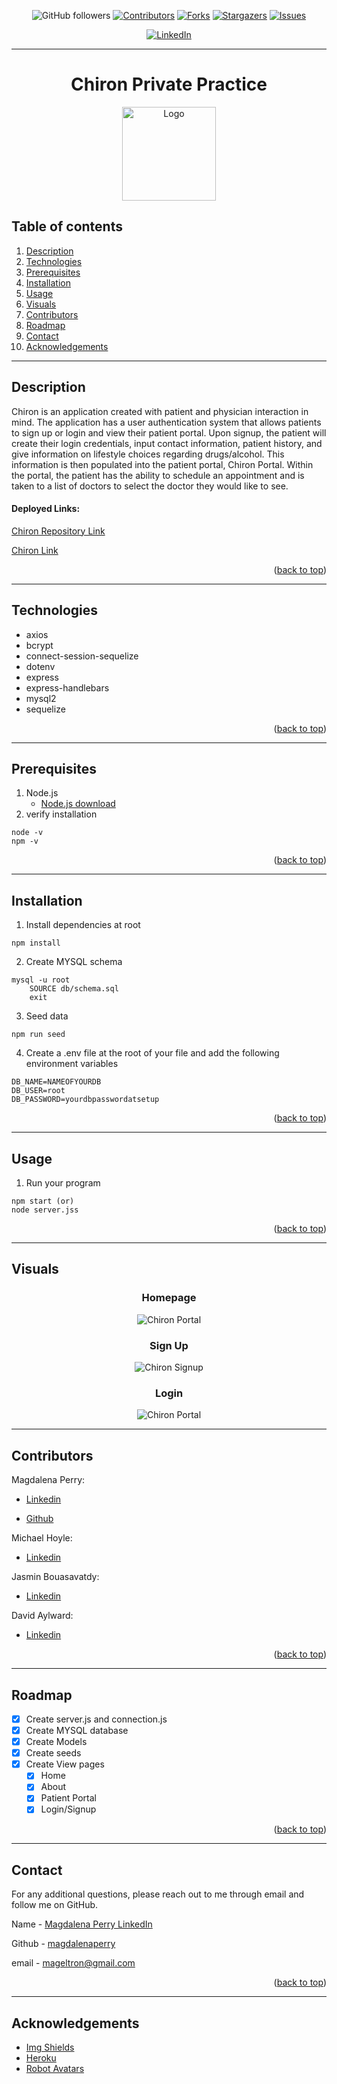 <div id="top"></div>

<div align="center">

![GitHub followers](https://img.shields.io/github/followers/magdalenaperry?style=for-the-badge)
[![Contributors][contributors-shield]][contributors-url]
[![Forks][forks-shield]][forks-url]
[![Stargazers][stars-shield]][stars-url]
[![Issues][issues-shield]][issues-url]
<!-- [![MIT License][license-shield]][license-url] -->
[![LinkedIn][linkedin-shield]][linkedin-url]

---

# Chiron Private Practice

<a href="https://github.com/magdalenaperry/brute-force-alpha-project">
    <img src="https://gravatar.com/avatar/86e910b84e0d541baa?s=400&d=robohash&r=x" alt="Logo" width="150px" height="150px">
  </a>

</div>

## Table of contents

1. [Description](#description)
1. [Technologies](#technologies)
1. [Prerequisites](#prerequisites)
3. [Installation](#installation)
3. [Usage](#usage)
2. [Visuals](#visuals)
8. [Contributors](#contributors)
9. [Roadmap](#roadmap)
10. [Contact](#contact)
11. [Acknowledgements](#acknowledgements)

---
## Description
Chiron is an application created with patient and physician interaction in mind. The application has a user authentication system that allows patients to sign up or login and view their patient portal. Upon signup, the patient will create their login credentials, input contact information, patient history, and give information on lifestyle choices regarding drugs/alcohol. This information is then populated into the patient portal, Chiron Portal. Within the portal, the patient has the ability to schedule an appointment and is taken to a list of doctors to select the doctor they would like to see. 

#### Deployed Links:
[Chiron Repository Link ](https://github.com/magdalenaperry/brute-force-alpha-project)

[Chiron Link ](https://polar-peak-28753.herokuapp.com/)

<p align="right">(<a href="#top">back to top</a>)</p>

---


## Technologies
- axios
- bcrypt
- connect-session-sequelize
- dotenv
- express 
- express-handlebars
- mysql2
- sequelize

<p align="right">(<a href="#top">back to top</a>)</p>

---

## Prerequisites
1. Node.js
    - [Node.js download](https://nodejs.org/en/)
2. verify installation
```  
node -v
npm -v
```
<p align="right">(<a href="#top">back to top</a>)</p>

---




## Installation

1. Install dependencies at root
```
npm install
```

2. Create MYSQL schema
```
mysql -u root
    SOURCE db/schema.sql
    exit
```
3. Seed data
```
npm run seed 
```

4. Create a .env file at the root of your file and add the following environment variables
```
DB_NAME=NAMEOFYOURDB
DB_USER=root
DB_PASSWORD=yourdbpasswordatsetup

```

<p align="right">(<a href="#top">back to top</a>)</p>

---
## Usage

1. Run your program 
```
npm start (or)
node server.jss
```    

<p align="right">(<a href="#top">back to top</a>)</p>

---

## Visuals
<div align="center">

### Homepage
![Chiron Portal](/public/images/chiron.png)

### Sign Up
![Chiron Signup](/public/images/chrion-signup.png)

### Login
![Chiron Portal](/public/images/chiron-login.png)

---
</div>


## Contributors

Magdalena Perry: 

- [Linkedin](https://www.linkedin.com/in/magdalena-perry/)

- [Github](https://github.com/magdalenaperry)

Michael Hoyle: 

- [Linkedin](https://www.linkedin.com/in/michael-hoyle-523143226/)

Jasmin Bouasavatdy:

- [Linkedin](https://www.linkedin.com/in/jasmin-bouasavatdy-0a9559227/)

David Aylward: 

- [Linkedin](https://www.linkedin.com/in/david-aylward-0a3819230/)

<p align="right">(<a href="#top">back to top</a>)</p>

---
## Roadmap
- [x] Create server.js and connection.js
- [x] Create MYSQL database
- [x] Create Models
- [x] Create seeds
- [x] Create View pages
    - [x] Home
    - [x] About
    - [x] Patient Portal
    - [x] Login/Signup

<p align="right">(<a href="#top">back to top</a>)</p>

---
## Contact
For any additional questions, please reach out to me through email and follow me on GitHub.

Name - [Magdalena Perry LinkedIn](https:www.linkedin.com/in/magdalenaperry)

Github - [magdalenaperry](https://www.github.com/magdalenaperry)

email - [mageltron@gmail.com](mageltron@gmail.com)

<p align="right">(<a href="#top">back to top</a>)</p>

---
## Acknowledgements

- [Img Shields](https://shields.io)
- [Heroku](https://heroku.com)
- [Robot Avatars](https://gravatar.com/)



[contributors-shield]: https://img.shields.io/github/contributors/magdalenaperry/brute-force-alpha-project.svg?style=for-the-badge
[contributors-url]: https://github.com/magdalenaperry/brute-force-alpha-project/graphs/contributors
[forks-shield]: https://img.shields.io/github/forks/magdalenaperry/brute-force-alpha-project.svg?style=for-the-badge
[forks-url]: https://github.com/magdalenaperry/brute-force-alpha-project/network/members
[stars-shield]: https://img.shields.io/github/stars/magdalenaperry/brute-force-alpha-project.svg?style=for-the-badge
[stars-url]: https://github.com/magdalenaperry/brute-force-alpha-project/stargazers
[issues-shield]: https://img.shields.io/github/issues/magdalenaperry/brute-force-alpha-project.svg?style=for-the-badge
[issues-url]: https://github.com/magdalenaperry/brute-force-alpha-project/issues
[license-shield]: https://img.shields.io/github/license/magdalenaperry/brute-force-alpha-project.svg?style=for-the-badge
[license-url]: https://github.com/magdalenaperry/brute-force-alpha-project/blob/master/LICENSE.txt
[linkedin-shield]: https://img.shields.io/badge/-LinkedIn-black.svg?style=for-the-badge&logo=linkedin&colorB=555
[linkedin-url]: https://linkedin.com/in/magdalena-perry
